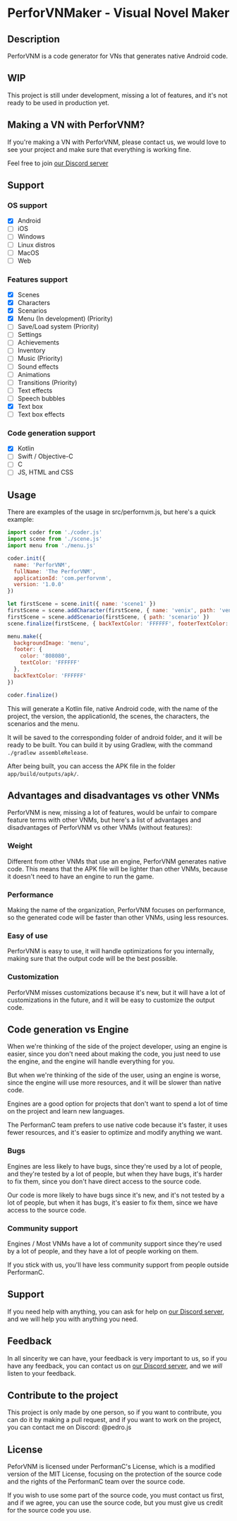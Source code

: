 # PerforVNMaker - Visual Novel Maker

## Description

PerforVNM is a code generator for VNs that generates native Android code.

## WIP

This project is still under development, missing a lot of features, and it's not ready to be used in production yet.

## Making a VN with PerforVNM?

If you're making a VN with PerforVNM, please contact us, we would love to see your project and make sure that everything is working fine.

Feel free to join [our Discord server](https://discord.gg/uPveNfTuCJ)

## Support

### OS support

- [x] Android
- [ ] iOS
- [ ] Windows
- [ ] Linux distros
- [ ] MacOS
- [ ] Web

### Features support

- [x] Scenes
- [x] Characters
- [x] Scenarios
- [x] Menu (In development) (Priority)
- [ ] Save/Load system (Priority)
- [ ] Settings
- [ ] Achievements
- [ ] Inventory
- [ ] Music (Priority)
- [ ] Sound effects
- [ ] Animations
- [ ] Transitions (Priority)
- [ ] Text effects
- [ ] Speech bubbles
- [x] Text box
- [ ] Text box effects

### Code generation support

- [x] Kotlin
- [ ] Swift / Objective-C
- [ ] C
- [ ] JS, HTML and CSS

## Usage

There are examples of the usage in src/perfornvm.js, but here's a quick example:

```js
import coder from './coder.js'
import scene from './scene.js'
import menu from './menu.js'

coder.init({
  name: 'PerforVNM',
  fullName: 'The PerforVNM',
  applicationId: 'com.perforvnm',
  version: '1.0.0'
})

let firstScene = scene.init({ name: 'scene1' })
firstScene = scene.addCharacter(firstScene, { name: 'venix', path: 'venix_looking', position: 'center' })
firstScene = scene.addScenario(firstScene, { path: 'scenario' })
scene.finalize(firstScene, { backTextColor: 'FFFFFF', footerTextColor: 'FFFFFF' })

menu.make({
  backgroundImage: 'menu',
  footer: {
    color: '808080',
    textColor: 'FFFFFF'
  },
  backTextColor: 'FFFFFF'
})

coder.finalize()
```

This will generate a Kotlin file, native Android code, with the name of the project, the version, the applicationId, the scenes, the characters, the scenarios and the menu.

It will be saved to the corresponding folder of android folder, and it will be ready to be built. You can build it by using Gradlew, with the command `./gradlew assembleRelease`.

After being built, you can access the APK file in the folder `app/build/outputs/apk/`.

## Advantages and disadvantages vs other VNMs

PerforVNM is new, missing a lot of features, would be unfair to compare feature terms with other VNMs, but here's a list of advantages and disadvantages of PerforVNM vs other VNMs (without features):

### Weight

Different from other VNMs that use an engine, PerforVNM generates native code. This means that the APK file will be lighter than other VNMs, because it doesn't need to have an engine to run the game.

### Performance

Making the name of the organization, PerforVNM focuses on performance, so the generated code will be faster than other VNMs, using less resources.

### Easy of use

PerforVNM is easy to use, it will handle optimizations for you internally, making sure that the output code will be the best possible.

### Customization

PerforVNM misses customizations because it's new, but it will have a lot of customizations in the future, and it will be easy to customize the output code.

## Code generation vs Engine

When we're thinking of the side of the project developer, using an engine is easier, since you don't need about making the code, you just need to use the engine, and the engine will handle everything for you.

But when we're thinking of the side of the user, using an engine is worse, since the engine will use more resources, and it will be slower than native code.

Engines are a good option for projects that don't want to spend a lot of time on the project and learn new languages.

The PerformanC team prefers to use native code because it's faster, it uses fewer resources, and it's easier to optimize and modify anything we want.

### Bugs

Engines are less likely to have bugs, since they're used by a lot of people, and they're tested by a lot of people, but when they have bugs, it's harder to fix them, since you don't have direct access to the source code.

Our code is more likely to have bugs since it's new, and it's not tested by a lot of people, but when it has bugs, it's easier to fix them, since we have access to the source code.

### Community support

Engines / Most VNMs have a lot of community support since they're used by a lot of people, and they have a lot of people working on them.

If you stick with us, you'll have less community support from people outside PerformanC.

## Support

If you need help with anything, you can ask for help on [our Discord server](https://discord.gg/uPveNfTuCJ), and we will help you with anything you need.

## Feedback

In all sincerity we can have, your feedback is very important to us, so if you have any feedback, you can contact us on [our Discord server](https://discord.gg/uPveNfTuCJ), and we *will* listen to your feedback.

## Contribute to the project

This project is only made by one person, so if you want to contribute, you can do it by making a pull request, and if you want to work on the project, you can contact me on Discord: @pedro.js

## License

PeforVNM is licensed under PerformanC's License, which is a modified version of the MIT License, focusing on the protection of the source code and the rights of the PerformanC team over the source code.

If you wish to use some part of the source code, you must contact us first, and if we agree, you can use the source code, but you must give us credit for the source code you use.
